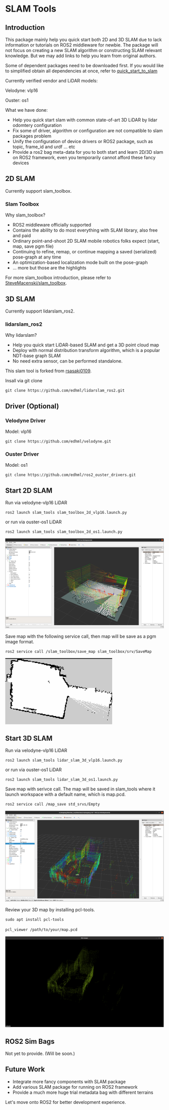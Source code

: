# SLAM Tools

## Introduction

This package mainly help you quick start both 2D and 3D SLAM due to lack information or tutorials on ROS2 middleware for newbie. The package will not focus on creating a new SLAM algorithm or constructing SLAM relevant knowledge. But we may add links to help you learn from original authors. 

Some of dependent packages need to be downloaded first. If you would like to simplified obtain all dependencies at once, refer to [quick_start_to_slam](https://github.com/edhml/quick_start_to_slam.git)

Currently verified vendor and LiDAR models: 

Velodyne: vlp16

Ouster: os1

What we have done:
- Help you quick start slam with common state-of-art 3D LiDAR by lidar odomtery configuration
- Fix some of driver, algorithm or configuration are not compatible to slam packages problem
- Unify the configuration of device drivers or ROS2 package, such as topic, frame_id and urdf ... etc
- Provide a ros2 bag meta-data for you to both start and learn 2D/3D slam on ROS2 framework, even you temporarily cannot afford these fancy devices

## 2D SLAM

Currently support slam_toolbox.

### Slam Toolbox

Why slam_toolbox?
- ROS2 middleware officially supported
- Contains the ability to do most everything with SLAM library, also free and paid
- Ordinary point-and-shoot 2D SLAM mobile robotics folks expect (start, map, save pgm file)
- Continuing to refine, remap, or continue mapping a saved (serialized) pose-graph at any time
- An optimization-based localization mode built on the pose-graph
- ... more but those are the highlights

For more slam_toolbox introduction, please refer to [SteveMacenski/slam_toolbox](https://github.com/SteveMacenski/slam_toolbox).

## 3D SLAM

Currently support lidarslam_ros2.

### lidarslam_ros2

Why lidarslam?
- Help you quick start LiDAR-based SLAM and get a 3D point cloud map
- Deploy with normal distribution transform algorithm, which is a popular NDT-base graph SLAM
- No need extra sensor, can be performed standalone.

This slam tool is forked from [rsasaki0109](https://github.com/rsasaki0109/lidarslam_ros2).

Insall via git clone

```
git clone https://github.com/edhml/lidarslam_ros2.git
```

## Driver (Optional)

### Velodyne Driver

Model: vlp16

```
git clone https://github.com/edhml/velodyne.git
```

### Ouster Driver

Model: os1

```
git clone https://github.com/edhml/ros2_ouster_drivers.git
```

## Start 2D SLAM

Run via velodyne-vlp16 LiDAR

```
ros2 launch slam_tools slam_toolbox_2d_vlp16.launch.py
```

or run via ouster-os1 LiDAR

```
ros2 launch slam_tools slam_toolbox_2d_os1.launch.py
```

![slam_toolbox_2d_image](/images/slam_toolbox_side_view.png?raw=true "Lidar SLAM 2D")

Save map with the following service call, then map will be save as a pgm image format.

```
ros2 service call /slam_toolbox/save_map slam_toolbox/srv/SaveMap
```

![slam_toolbox_2d_image](/images/slam_toolbox_map_2d.png?raw=true "Lidar SLAM 2D Image")

## Start 3D SLAM

Run via velodyne-vlp16 LiDAR

```
ros2 launch slam_tools lidar_slam_3d_vlp16.launch.py
```

or run via ouster-os1 LiDAR

```
ros2 launch slam_tools lidar_slam_3d_os1.launch.py
```

Save map with serivce call. The map will be saved in slam_tools where it launch workspace with a default name, which is map.pcd.

```
ros2 service call /map_save std_srvs/Empty
```

![lidar_slam_3d_image](/images/lidar_slam_3d_save_side_view.png?raw=true "Lidar SLAM 3D Image")

Review your 3D map by installing pcl-tools.

```
sudo apt install pcl-tools

pcl_viewer /path/to/your/map.pcd
```

![lidar_slam_3d_image](/images/pose_graph.png?raw=true "Lidar SLAM 3D Image")

## ROS2 Sim Bags

Not yet to provide. (Will be soon.)

## Future Work

- Integrate more fancy components with SLAM package
- Add various SLAM package for running on ROS2 framework
- Provide a much more huge trial metadata bag with different terrains

Let's move onto ROS2 for better development experience.

